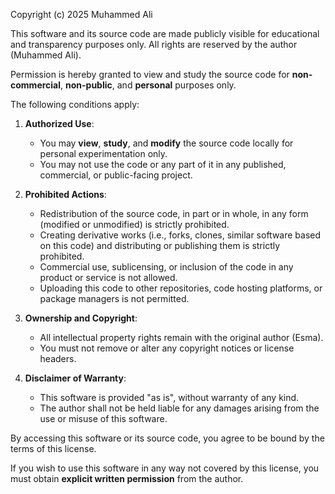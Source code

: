 Copyright (c) 2025 Muhammed Ali

This software and its source code are made publicly visible for educational and transparency purposes only. All rights are reserved by the author (Muhammed Ali).

Permission is hereby granted to view and study the source code for **non-commercial**, **non-public**, and **personal** purposes only.

The following conditions apply:

1. **Authorized Use**:
   - You may **view**, **study**, and **modify** the source code locally for personal experimentation only.
   - You may not use the code or any part of it in any published, commercial, or public-facing project.

2. **Prohibited Actions**:
   - Redistribution of the source code, in part or in whole, in any form (modified or unmodified) is strictly prohibited.
   - Creating derivative works (i.e., forks, clones, similar software based on this code) and distributing or publishing them is strictly prohibited.
   - Commercial use, sublicensing, or inclusion of the code in any product or service is not allowed.
   - Uploading this code to other repositories, code hosting platforms, or package managers is not permitted.

3. **Ownership and Copyright**:
   - All intellectual property rights remain with the original author (Esma).
   - You must not remove or alter any copyright notices or license headers.

4. **Disclaimer of Warranty**:
   - This software is provided "as is", without warranty of any kind.
   - The author shall not be held liable for any damages arising from the use or misuse of this software.

By accessing this software or its source code, you agree to be bound by the terms of this license.

If you wish to use this software in any way not covered by this license, you must obtain **explicit written permission** from the author.

